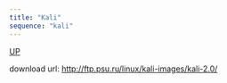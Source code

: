 ```yaml
---
title: "Kali"
sequence: "kali"
---
```


[UP](/linux.html)


download url: http://ftp.psu.ru/linux/kali-images/kali-2.0/

